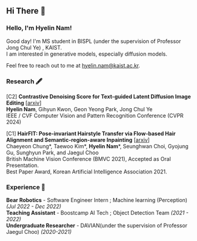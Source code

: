 ## Hi There 👋  

### Hello, I'm Hyelin Nam!

Good day! I'm MS student in BISPL (under the supervision of Professor Jong Chul Ye) , KAIST. \
I am interested in generative models, especially diffusion models.

Feel free to reach out to me at <hyelin.nam@kaist.ac.kr>.
<br/>

### Research 🖋️
[C2] **Contrastive Denoising Score for Text-guided Latent Diffusion Image Editing** [[arxiv](https://arxiv.org/abs/2311.18608)]\
**Hyelin Nam**, Gihyun Kwon, Geon Yeong Park, Jong Chul Ye\
IEEE / CVF Computer Vision and Pattern Recognition Conference (CVPR 2024) 

[C1] **HairFIT: Pose-invariant Hairstyle Transfer via Flow-based Hair Alignment and Semantic-region-aware Inpainting** [[arxiv](https://arxiv.org/abs/2206.08585)]\
Chaeyeon Chung*, Taewoo Kim*, **Hyelin Nam***, Seunghwan Choi, Gyojung Gu, Sunghyun Park, and Jaegul Choo\
British Machine Vision Conference (BMVC 2021), Accepted as Oral Presentation.\
Best Paper Award, Korean Artificial Intelligence Association 2021.
<br/>

### Experience 💪
**Bear Robotics** - Software Engineer Intern ; Machine learning (Perception) *(Jul 2022 - Dec 2022)* \
**Teaching Assistant** - Boostcamp AI Tech ; Object Detection Team *(2021 - 2022)* \
**Undergraduate Researcher** - DAVIAN(under the supervision of Professor Jaegul Choo) *(2020-2021)*  
<br/>  


